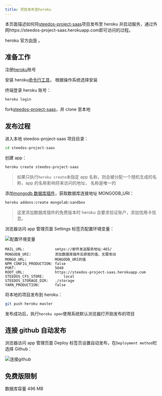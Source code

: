```yaml
---
title: 项目发布至heroku
---
```


本页面描述如何将[steedos-project-saas](https://github.com/steedos/steedos-project-saas)项目发布至 heroku 并启动服务，通过外网https://steedos-project-saas.herokuapp.com即可访问的过程。

heroku 官方[向导](https://devcenter.heroku.com/articles/getting-started-with-nodejs) 。

## 准备工作

注册[heroku](https://www.heroku.com/)账号

安装 heroku[命令行工具](https://devcenter.heroku.com/articles/getting-started-with-nodejs#set-up)， 根据操作系统选择安装

终端登录 heroku 账号：

```bash
heroku login
```

fork[steedos-project-saas](https://github.com/steedos/steedos-project-saas)，并 clone 至本地

## 发布过程

进入本地 steedos-project-saas 项目目录：

```bash
cd steedos-project-saas
```

创建 app：

```bash
heroku create steedos-project-saas
```

> 如果只执行`heroku create`未指定 app 名称，则会被分配一个随机生成的名称，app 的名称影响将来访问的地址， 名称是唯一的

添加[mongodb 数据库插件](https://elements.heroku.com/addons/mongolab)，获取数据库连接地址 MONGODB_URI：

```bash
heroku addons:create mongolab:sandbox
```

> 这里添加数据库插件的免费版本时 heroku 会要求验证账户，添加信用卡信息。

浏览器访问 app 管理页面 Settings 标签页配置环境变量：

![配置环境变量](/assets/heroku/配置环境变量.png)

```env
MAIL_URL:              smtps://邮件发送服务地址:465/
MONGODB_URI:           添加数据库插件后获取的值，无需改动
MONGO_URL:             MONGODB_URI的值
NPM_CONFIG_PRODUCTION: false
PORT:                  5040
ROOT_URL:              https://steedos-project-saas.herokuapp.com
STEEDOS_CFS_STORE:         local
STEEDOS_STORAGE_DIR:   ./storage
YARN_PRODUCTION:       false
```

将本地的项目发布到 heroku：

```bash
git push heroku master
```

发布成功后，执行`heroku open`使用系统默认浏览器打开刚发布的项目

## 连接 github 自动发布

浏览器访问 app 管理页面 Deploy 标签页设置自动发布，在`Deployment method`栏选择 Github：

![连接github](/assets/heroku/连接github.png)

## 免费版限制

数据库容量 496 MB
